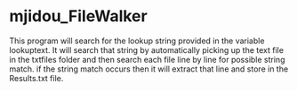 # mjidou_FileWalker
This program will search for the lookup string provided in the variable lookuptext. It will search that string by automatically picking up the text file in the txtfiles folder and then search each file line by line for possible string match. if the string match occurs then it will extract that line and store in the Results.txt file.

